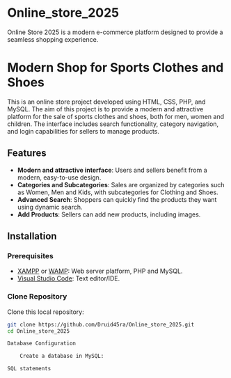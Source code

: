 # Online_store_2025
Online Store 2025 is a modern e-commerce platform designed to provide a seamless shopping experience. 

# Modern Shop for Sports Clothes and Shoes

This is an online store project developed using HTML, CSS, PHP, and MySQL. The aim of this project is to provide a modern and attractive platform for the sale of sports clothes and shoes, both for men, women and children. The interface includes search functionality, category navigation, and login capabilities for sellers to manage products.

## Features

- **Modern and attractive interface**: Users and sellers benefit from a modern, easy-to-use design.
- **Categories and Subcategories**: Sales are organized by categories such as Women, Men and Kids, with subcategories for Clothing and Shoes.
- **Advanced Search**: Shoppers can quickly find the products they want using dynamic search.
- **Add Products**: Sellers can add new products, including images.

## Installation

### Prerequisites
- [XAMPP](https://www.apachefriends.org/index.html) or [WAMP](http://www.wampserver.com/): Web server platform, PHP and MySQL.
- [Visual Studio Code](https://code.visualstudio.com/): Text editor/IDE.

### Clone Repository
Clone this local repository:
```bash
git clone https://github.com/Druid45ra/Online_store_2025.git
cd Online_store_2025

Database Configuration

    Create a database in MySQL:

SQL statements
